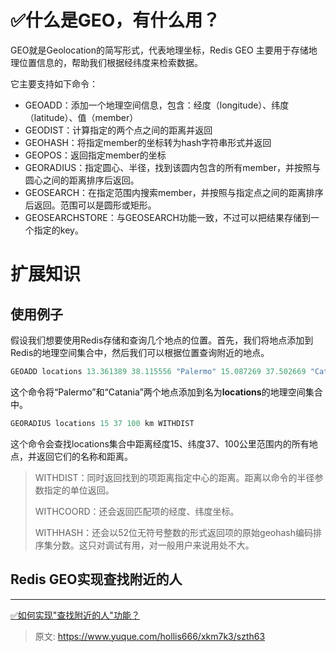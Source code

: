 # ✅什么是GEO，有什么用？



GEO就是Geolocation的简写形式，代表地理坐标，Redis GEO 主要用于存储地理位置信息的，帮助我们根据经纬度来检索数据。



它主要支持如下命令：



+ GEOADD：添加一个地理空间信息，包含：经度（longitude）、纬度（latitude）、值（member）
+ GEODIST：计算指定的两个点之间的距离并返回
+ GEOHASH：将指定member的坐标转为hash字符串形式并返回
+ GEOPOS：返回指定member的坐标
+ GEORADIUS：指定圆心、半径，找到该圆内包含的所有member，并按照与圆心之间的距离排序后返回。
+ GEOSEARCH：在指定范围内搜索member，并按照与指定点之间的距离排序后返回。范围可以是圆形或矩形。
+ GEOSEARCHSTORE：与GEOSEARCH功能一致，不过可以把结果存储到一个指定的key。





# 扩展知识


## 使用例子
假设我们想要使用Redis存储和查询几个地点的位置。首先，我们将地点添加到Redis的地理空间集合中，然后我们可以根据位置查询附近的地点。



```java
GEOADD locations 13.361389 38.115556 "Palermo" 15.087269 37.502669 "Catania"
```



<font style="color:rgb(15, 15, 15);">这个命令将“Palermo”和“Catania”两个地点添加到名为</font>**locations**<font style="color:rgb(15, 15, 15);">的地理空间集合中。</font>

<font style="color:rgb(15, 15, 15);"></font>

```java
GEORADIUS locations 15 37 100 km WITHDIST
```



这个命令会查找locations集合中距离经度15、纬度37、100公里范围内的所有地点，并返回它们的名称和距离。



> WITHDIST：同时返回找到的项距离指定中心的距离。距离以命令的半径参数指定的单位返回。
>
> WITHCOORD：还会返回匹配项的经度、纬度坐标。
>
> WITHHASH：还会以52位无符号整数的形式返回项的原始geohash编码排序集分数。这只对调试有用，对一般用户来说用处不大。
>



## Redis GEO实现查找附近的人
****

[✅如何实现"查找附近的人"功能？](https://www.yuque.com/hollis666/xkm7k3/ow77mcr961n4z7mg)



> 原文: <https://www.yuque.com/hollis666/xkm7k3/szth63>